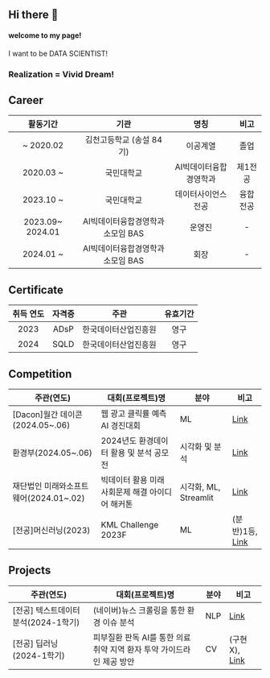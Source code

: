 ## Hi there 👋
#### welcome to my page!
I want to be DATA SCIENTIST! 

### Realization = Vivid Dream!

## Career
| 활동기간 | 기관 | 명칭 | 비고 |
| :------: | :------: | :------: | :------: |
| ~ 2020.02 | 김천고등학교 (송설 84기) | 이공계열 | 졸업 |
| 2020.03 ~ | 국민대학교 | AI빅데이터융합경영학과 | 제1전공 |
| 2023.10 ~ | 국민대학교 | 데이터사이언스전공 | 융합전공 |
| 2023.09~ 2024.01 | AI빅데이터융합경영학과 소모임 BAS | 운영진 | - |
| 2024.01 ~  | AI빅데이터융합경영학과 소모임 BAS | 회장 | - |


## Certificate
|취득 연도|자격증|주관|유효기간|
| :------: | :------: | :------: | :------: |
|2023|ADsP|한국데이터산업진흥원|영구|
|2024|SQLD|한국데이터산업진흥원|영구|


## Competition
|주관(연도)|대회(프로젝트)명|분야|비고|
|------|---|---|---|
|[Dacon]월간 데이콘(2024.05~.06)|웹 광고 클릭률 예측 AI 경진대회| ML |[Link](https://github.com/sangwook01/Competition/tree/main/Dacon/%EC%9B%94%EA%B0%84%20%EB%8D%B0%EC%9D%B4%EC%BD%98/%EC%9B%B9%20%EA%B4%91%EA%B3%A0%20%ED%81%B4%EB%A6%AD%EB%A5%A0%20%EC%98%88%EC%B8%A1%20AI%20%EA%B2%BD%EC%A7%84%EB%8C%80%ED%9A%8C)|
|환경부(2024.05~.06)|2024년도 환경데이터 활용 및 분석 공모전| 시각화 및 분석 |[Link](https://github.com/sangwook01/Competition/tree/main/2024%EB%85%84%EB%8F%84%20%ED%99%98%EA%B2%BD%EB%8D%B0%EC%9D%B4%ED%84%B0%20%ED%99%9C%EC%9A%A9%20%EB%B0%8F%20%EB%B6%84%EC%84%9D%20%EA%B3%B5%EB%AA%A8%EC%A0%84) |
|재단법인 미래와소프트웨어(2024.01~.02)|빅데이터 활용 미래 사회문제 해결 아이디어 해커톤| 시각화, ML, Streamlit |[Link](https://github.com/sangwook01/Competition/tree/main/%EB%B9%85%EB%8D%B0%EC%9D%B4%ED%84%B0%20%ED%99%9C%EC%9A%A9%20%EB%AF%B8%EB%9E%98%20%EC%82%AC%ED%9A%8C%EB%AC%B8%EC%A0%9C%20%ED%95%B4%EA%B2%B0%20%EC%95%84%EC%9D%B4%EB%94%94%EC%96%B4%20%ED%95%B4%EC%BB%A4%ED%86%A4) |
|[전공]머신러닝(2023)|KML Challenge 2023F| ML |(분반)1등, [Link](https://github.com/sangwook01/Competition/tree/main/MAJOR_ML)|
## Projects
|주관(연도)|대회(프로젝트)명|분야|비고|
|------|---|---|---|
|[전공] 텍스트데이터분석(2024-1학기)|(네이버)뉴스 크롤링을 통한 환경 이슈 분석| NLP |[Link](https://github.com/sangwook01/Project/tree/main/%5B%EA%B5%90%EB%82%B4%5D%20%ED%85%8D%EC%8A%A4%ED%8A%B8%EB%8D%B0%EC%9D%B4%ED%84%B0%EB%B6%84%EC%84%9D)|
|[전공] 딥러닝(2024-1학기)|피부질환 판독 AI를 통한 의료 취약 지역 환자 투약 가이드라인 제공 방안| CV |(구현X), [Link](https://github.com/sangwook01/Project/tree/main/%5B%EA%B5%90%EB%82%B4%5D%20%EB%94%A5%EB%9F%AC%EB%8B%9D)|

<!--
**sangwook01/sangwook01** is a ✨ _special_ ✨ repository because its `README.md` (this file) appears on your GitHub profile.

Here are some ideas to get you started:

- 🔭 I’m currently working on ... KOOKMIN.univ 
- 🌱 I’m currently learning ...
- 👯 I’m looking to collaborate on ...
- 🤔 I’m looking for help with ...
- 💬 Ask me about ...
- 📫 How to reach me: ...
- 😄 Pronouns: ...
- ⚡ Fun fact: ...
-->
